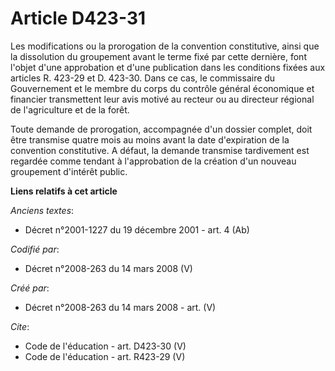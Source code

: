 # Article D423-31

Les modifications ou la prorogation de la convention constitutive, ainsi que la dissolution du groupement avant le terme fixé
par cette dernière, font l'objet d'une approbation et d'une publication dans les conditions fixées aux articles R. 423-29 et
D. 423-30. Dans ce cas, le commissaire du Gouvernement et le membre du corps du contrôle général économique et financier
transmettent leur avis motivé au recteur ou au directeur régional de l'agriculture et de la forêt. 

Toute demande de prorogation, accompagnée d'un dossier complet, doit être transmise quatre mois au moins avant la date
d'expiration de la convention constitutive. A défaut, la demande transmise tardivement est regardée comme tendant à
l'approbation de la création d'un nouveau groupement d'intérêt public.

**Liens relatifs à cet article**

_Anciens textes_:

  - Décret n°2001-1227 du 19 décembre 2001 - art. 4 (Ab)

_Codifié par_:

  - Décret n°2008-263 du 14 mars 2008 (V)

_Créé par_:

  - Décret n°2008-263 du 14 mars 2008 - art. (V)

_Cite_:

  - Code de l'éducation - art. D423-30 (V)
  - Code de l'éducation - art. R423-29 (V)
